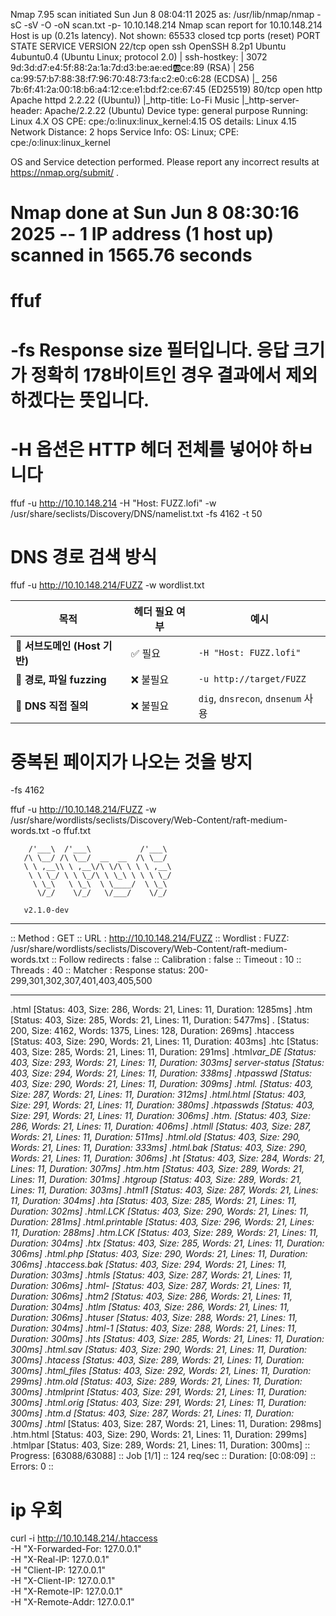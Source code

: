 Nmap 7.95 scan initiated Sun Jun 8 08:04:11 2025 as: /usr/lib/nmap/nmap -sC -sV -O -oN scan.txt -p- 10.10.148.214
Nmap scan report for 10.10.148.214
Host is up (0.21s latency).
Not shown: 65533 closed tcp ports (reset)
PORT STATE SERVICE VERSION
22/tcp open ssh OpenSSH 8.2p1 Ubuntu 4ubuntu0.4 (Ubuntu Linux; protocol 2.0)
| ssh-hostkey:
| 3072 9d:3d:d7:e4:5f:88:2a:1a:7d:d3:be:ae:ed:ab:ce:89 (RSA)
| 256 ca:99:57:b7:88:38:f7:96:70:48:73:fa:c2:e0:c6:28 (ECDSA)
|\_ 256 7b:6f:41:2a:00:18:b6:a4:12:ce:e1:bd:f2:ce:67:45 (ED25519)
80/tcp open http Apache httpd 2.2.22 ((Ubuntu))
|\_http-title: Lo-Fi Music
|\_http-server-header: Apache/2.2.22 (Ubuntu)
Device type: general purpose
Running: Linux 4.X
OS CPE: cpe:/o:linux:linux_kernel:4.15
OS details: Linux 4.15
Network Distance: 2 hops
Service Info: OS: Linux; CPE: cpe:/o:linux:linux_kernel

OS and Service detection performed. Please report any incorrect results at https://nmap.org/submit/ .

# Nmap done at Sun Jun 8 08:30:16 2025 -- 1 IP address (1 host up) scanned in 1565.76 seconds

# ffuf

# -fs Response size 필터입니다. 응답 크기가 정확히 178바이트인 경우 결과에서 제외하겠다는 뜻입니다.

# -H 옵션은 HTTP 헤더 전체를 넣어야 하ㅂ니다

ffuf -u http://10.10.148.214 -H "Host: FUZZ.lofi" -w /usr/share/seclists/Discovery/DNS/namelist.txt -fs 4162 -t 50

# DNS 경로 검색 방식

ffuf -u http://10.10.148.214/FUZZ -w wordlist.txt

| 목적                          | 헤더 필요 여부 | 예시                              |
| ----------------------------- | -------------- | --------------------------------- |
| 🧠 **서브도메인 (Host 기반)** | ✅ 필요        | `-H "Host: FUZZ.lofi"`            |
| 📁 **경로, 파일 fuzzing**     | ❌ 불필요      | `-u http://target/FUZZ`           |
| 🧭 **DNS 직접 질의**          | ❌ 불필요      | `dig`, `dnsrecon`, `dnsenum` 사용 |

# 중복된 페이지가 나오는 것을 방지

-fs 4162

ffuf -u http://10.10.148.214/FUZZ -w /usr/share/wordlists/seclists/Discovery/Web-Content/raft-medium-words.txt -o ffuf.txt

        /'___\  /'___\           /'___\
       /\ \__/ /\ \__/  __  __  /\ \__/
       \ \ ,__\\ \ ,__\/\ \/\ \ \ \ ,__\
        \ \ \_/ \ \ \_/\ \ \_\ \ \ \ \_/
         \ \_\   \ \_\  \ \____/  \ \_\
          \/_/    \/_/   \/___/    \/_/

       v2.1.0-dev

---

:: Method : GET
:: URL : http://10.10.148.214/FUZZ
:: Wordlist : FUZZ: /usr/share/wordlists/seclists/Discovery/Web-Content/raft-medium-words.txt
:: Follow redirects : false
:: Calibration : false
:: Timeout : 10
:: Threads : 40
:: Matcher : Response status: 200-299,301,302,307,401,403,405,500

---

.html [Status: 403, Size: 286, Words: 21, Lines: 11, Duration: 1285ms]
.htm [Status: 403, Size: 285, Words: 21, Lines: 11, Duration: 5477ms]
. [Status: 200, Size: 4162, Words: 1375, Lines: 128, Duration: 269ms]
.htaccess [Status: 403, Size: 290, Words: 21, Lines: 11, Duration: 403ms]
.htc [Status: 403, Size: 285, Words: 21, Lines: 11, Duration: 291ms]
.html*var_DE [Status: 403, Size: 293, Words: 21, Lines: 11, Duration: 303ms]
server-status [Status: 403, Size: 294, Words: 21, Lines: 11, Duration: 338ms]
.htpasswd [Status: 403, Size: 290, Words: 21, Lines: 11, Duration: 309ms]
.html. [Status: 403, Size: 287, Words: 21, Lines: 11, Duration: 312ms]
.html.html [Status: 403, Size: 291, Words: 21, Lines: 11, Duration: 380ms]
.htpasswds [Status: 403, Size: 291, Words: 21, Lines: 11, Duration: 306ms]
.htm. [Status: 403, Size: 286, Words: 21, Lines: 11, Duration: 406ms]
.htmll [Status: 403, Size: 287, Words: 21, Lines: 11, Duration: 511ms]
.html.old [Status: 403, Size: 290, Words: 21, Lines: 11, Duration: 333ms]
.html.bak [Status: 403, Size: 290, Words: 21, Lines: 11, Duration: 306ms]
.ht [Status: 403, Size: 284, Words: 21, Lines: 11, Duration: 307ms]
.htm.htm [Status: 403, Size: 289, Words: 21, Lines: 11, Duration: 301ms]
.htgroup [Status: 403, Size: 289, Words: 21, Lines: 11, Duration: 303ms]
.html1 [Status: 403, Size: 287, Words: 21, Lines: 11, Duration: 304ms]
.hta [Status: 403, Size: 285, Words: 21, Lines: 11, Duration: 302ms]
.html.LCK [Status: 403, Size: 290, Words: 21, Lines: 11, Duration: 281ms]
.html.printable [Status: 403, Size: 296, Words: 21, Lines: 11, Duration: 288ms]
.htm.LCK [Status: 403, Size: 289, Words: 21, Lines: 11, Duration: 304ms]
.htx [Status: 403, Size: 285, Words: 21, Lines: 11, Duration: 306ms]
.html.php [Status: 403, Size: 290, Words: 21, Lines: 11, Duration: 306ms]
.htaccess.bak [Status: 403, Size: 294, Words: 21, Lines: 11, Duration: 303ms]
.htmls [Status: 403, Size: 287, Words: 21, Lines: 11, Duration: 306ms]
.html- [Status: 403, Size: 287, Words: 21, Lines: 11, Duration: 306ms]
.htm2 [Status: 403, Size: 286, Words: 21, Lines: 11, Duration: 304ms]
.htlm [Status: 403, Size: 286, Words: 21, Lines: 11, Duration: 306ms]
.htuser [Status: 403, Size: 288, Words: 21, Lines: 11, Duration: 304ms]
.html-1 [Status: 403, Size: 288, Words: 21, Lines: 11, Duration: 300ms]
.hts [Status: 403, Size: 285, Words: 21, Lines: 11, Duration: 300ms]
.html.sav [Status: 403, Size: 290, Words: 21, Lines: 11, Duration: 300ms]
.htacess [Status: 403, Size: 289, Words: 21, Lines: 11, Duration: 300ms]
.html_files [Status: 403, Size: 292, Words: 21, Lines: 11, Duration: 299ms]
.htm.old [Status: 403, Size: 289, Words: 21, Lines: 11, Duration: 300ms]
.htmlprint [Status: 403, Size: 291, Words: 21, Lines: 11, Duration: 300ms]
.html.orig [Status: 403, Size: 291, Words: 21, Lines: 11, Duration: 300ms]
.htm.d [Status: 403, Size: 287, Words: 21, Lines: 11, Duration: 300ms]
.html* [Status: 403, Size: 287, Words: 21, Lines: 11, Duration: 298ms]
.htm.html [Status: 403, Size: 290, Words: 21, Lines: 11, Duration: 299ms]
.htmlpar [Status: 403, Size: 289, Words: 21, Lines: 11, Duration: 300ms]
:: Progress: [63088/63088] :: Job [1/1] :: 124 req/sec :: Duration: [0:08:09] :: Errors: 0 ::

# ip 우회

curl -i http://10.10.148.214/.htaccess \
 -H "X-Forwarded-For: 127.0.0.1" \
 -H "X-Real-IP: 127.0.0.1" \
 -H "Client-IP: 127.0.0.1" \
 -H "X-Client-IP: 127.0.0.1" \
 -H "X-Remote-IP: 127.0.0.1" \
 -H "X-Remote-Addr: 127.0.0.1"
